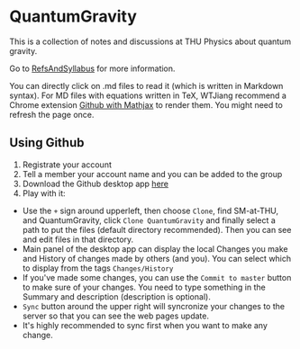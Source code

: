 # QuantumGravity

This is a collection of notes and discussions at THU Physics about quantum gravity.

Go to [RefsAndSyllabus](https://github.com/SM-at-THU/QuantumGravity/tree/master/RefsAndSyllabus) for more information.

You can directly click on .md files to read it (which is written in Markdown syntax). For MD files with equations written in TeX, WTJiang recommend a Chrome extension [Github with Mathjax](https://chrome.google.com/webstore/detail/github-with-mathjax/ioemnmodlmafdkllaclgeombjnmnbima/related) to render them. You might need to refresh the page once.

## Using Github

1. Registrate your account
2. Tell a member your account name and you can be added to the group
3. Download the Github desktop app [here](https://desktop.github.com/)
4. Play with it:
 - Use the `+` sign around upperleft, then choose `Clone`, find SM-at-THU, and QuantumGravity, click `Clone QuantumGravity` and finally select a path to put the files (default directory recommended). Then you can see and edit files in that directory.
 - Main panel of the desktop app can display the local Changes you make and History of changes made by others (and you). You can select which to display from the tags `Changes/History`
 - If you've made some changes, you can use the `Commit to master` button to make sure of your changes. You need to type something in the Summary and description (description is optional).
 - `Sync` button around the upper right will syncronize your changes to the server so that you can see the web pages update.
 - It's highly recommended to sync first when you want to make any change.
